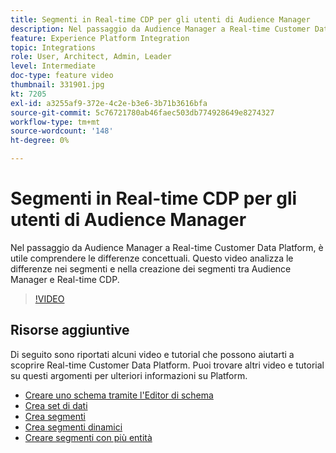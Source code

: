```yaml
---
title: Segmenti in Real-time CDP per gli utenti di Audience Manager
description: Nel passaggio da Audience Manager a Real-time Customer Data Platform, è utile comprendere le differenze concettuali. Questo video analizza le differenze nei segmenti e nella creazione dei segmenti tra Audience Manager e Real-time CDP.
feature: Experience Platform Integration
topic: Integrations
role: User, Architect, Admin, Leader
level: Intermediate
doc-type: feature video
thumbnail: 331901.jpg
kt: 7205
exl-id: a3255af9-372e-4c2e-b3e6-3b71b3616bfa
source-git-commit: 5c76721780ab46faec503db774928649e8274327
workflow-type: tm+mt
source-wordcount: '148'
ht-degree: 0%

---
```


# Segmenti in Real-time CDP per gli utenti di Audience Manager

Nel passaggio da Audience Manager a Real-time Customer Data Platform, è utile comprendere le differenze concettuali. Questo video analizza le differenze nei segmenti e nella creazione dei segmenti tra Audience Manager e Real-time CDP.

>[!VIDEO](https://video.tv.adobe.com/v/331901/?quality=12&learn=on)

## Risorse aggiuntive

Di seguito sono riportati alcuni video e tutorial che possono aiutarti a scoprire Real-time Customer Data Platform. Puoi trovare altri video e tutorial su questi argomenti per ulteriori informazioni su Platform.

* [Creare uno schema tramite l&#39;Editor di schema](https://experienceleague.adobe.com/docs/experience-platform/xdm/tutorials/create-schema-ui.html?lang=en#getting-started)
* [Crea set di dati](https://experienceleague.adobe.com/docs/platform-learn/getting-started-for-data-architects-and-data-engineers/create-datasets.html?lang=en#permissions-required)
* [Crea segmenti](https://experienceleague.adobe.com/docs/platform-learn/tutorials/segments/create-segments.html?lang=en#segments)
* [Crea segmenti dinamici](https://experienceleague.adobe.com/docs/platform-learn/tutorials/segments/create-dynamic-segments.html?lang=en#segments)
* [Creare segmenti con più entità](https://experienceleague.adobe.com/docs/platform-learn/tutorials/segments/create-multi-entity-segments.html?lang=en#segments)
